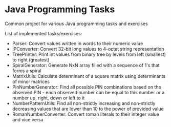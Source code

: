 # Java Programming Tasks
Common project for various Java programming tasks and exercises

List of implemented tasks/exercises:
- Parser: Convert values written in words to their numeric value
- IPConverter: Convert 32-bit long values to 4-octet string representation
- TreePrinter: Print int values from binary tree by levels from left (smallest) to right (greatest)
- SpiralGenerator: Generate NxN array filled with a sequence of 1's that forms a spiral
- MatrixUtils: Calculate determinant of a square matrix using determinants of minor matrices
- PinNumberGenerator: Find all possible PIN combinations based on the observed PIN - each observed number can be equal to this number or a number up, right, down or left to it
- NumberPatternUtils: Find all non-strictly increasing and non-strictly decreasing values that are lower than 10 to the power of provided value
- RomanNumberConverter: Convert roman literals to their integer value and vice versa
